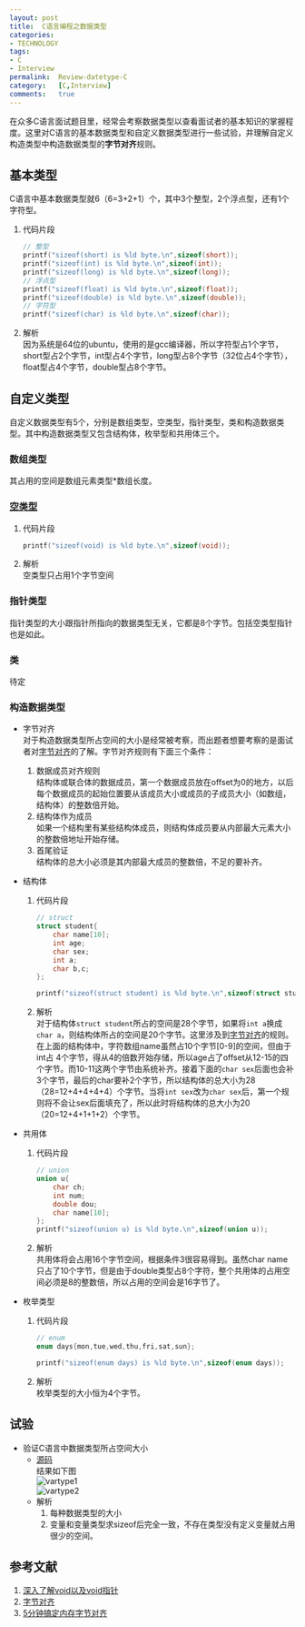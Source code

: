 ```yaml
---
layout:	post
title:	C语言编程之数据类型
categories:
- TECHNOLOGY
tags:
- C
- Interview
permalink:  Review-datetype-C
category:	[C,Interview]
comments:	true
---
```

在众多C语言面试题目里，经常会考察数据类型以查看面试者的基本知识的掌握程度。这里对C语言的基本数据类型和自定义数据类型进行一些试验，并理解自定义构造类型中构造数据类型的**字节对齐**规则。
<!-- more -->


## 基本类型
C语言中基本数据类型就6（6=3+2+1）个，其中3个整型，2个浮点型，还有1个字符型。

1. 代码片段  

    ```c
    // 整型
    printf("sizeof(short) is %ld byte.\n",sizeof(short));
    printf("sizeof(int) is %ld byte.\n",sizeof(int));
    printf("sizeof(long) is %ld byte.\n",sizeof(long));
    // 浮点型
    printf("sizeof(float) is %ld byte.\n",sizeof(float));
    printf("sizeof(double) is %ld byte.\n",sizeof(double));
    // 字符型
    printf("sizeof(char) is %ld byte.\n",sizeof(char));
    ```
2. 解析  
因为系统是64位的ubuntu，使用的是gcc编译器，所以字符型占1个字节，short型占2个字节，int型占4个字节，long型占8个字节（32位占4个字节），float型占4个字节，double型占8个字节。

## 自定义类型
自定义数据类型有5个，分别是数组类型，空类型，指针类型，类和构造数据类型。其中构造数据类型又包含结构体，枚举型和共用体三个。
### 数组类型
其占用的空间是数组元素类型*数组长度。

### [空类型][void]
1. 代码片段

    ```c
    printf("sizeof(void) is %ld byte.\n",sizeof(void));
    ```
2. 解析  
空类型只占用1个字节空间

### 指针类型
指针类型的大小跟指针所指向的数据类型无关，它都是8个字节。包括空类型指针也是如此。

### 类
待定

### 构造数据类型
* 字节对齐  
对于构造数据类型所占空间的大小是经常被考察，而出题者想要考察的是面试者对[字节对齐][byteass]的了解。字节对齐规则有下面三个条件：
    1. 数据成员对齐规则  
    结构体或联合体的数据成员，第一个数据成员放在offset为0的地方，以后每个数据成员的起始位置要从该成员大小或成员的子成员大小（如数组，结构体）的整数倍开始。
    2. 结构体作为成员  
    如果一个结构里有某些结构体成员，则结构体成员要从内部最大元素大小的整数倍地址开始存储。
    3. 首尾验证  
    结构体的总大小必须是其内部最大成员的整数倍，不足的要补齐。

* 结构体  
    1. 代码片段  

        ```c
        // struct
        struct student{
            char name[10];
            int age;
            char sex;
            int a;
            char b,c;
        };

        printf("sizeof(struct student) is %ld byte.\n",sizeof(struct student));
        ```
    2. 解析  
    对于结构体`struct student`所占的空间是28个字节，如果将`int a`换成`char a`，则结构体所占的空间是20个字节。这里涉及到[字节对齐][byteassign]的规则。  
    在上面的结构体中，字符数组name虽然占10个字节[0-9]的空间，但由于int占
4个字节，得从4的倍数开始存储，所以age占了offset从12-15的四个字节。而10-11这两个字节由系统补齐。接着下面的`char sex`后面也会补3个字节，最后的char要补2个字节，所以结构体的总大小为28（28=12+4+4+4+4）个字节。当将`int sex`改为`char sex`后，第一个规则将不会让sex后面填充了，所以此时将结构体的总大小为20（20=12+4+1+1+2）个字节。

* 共用体
    1. 代码片段

        ```c
        // union
        union u{
            char ch;
            int num;
            double dou;
            char name[10];
        };
        printf("sizeof(union u) is %ld byte.\n",sizeof(union u));
        ```
    2. 解析  
    共用体将会占用16个字节空间，根据条件3很容易得到。虽然char name只占了10个字节，但是由于double类型占8个字符，整个共用体的占用空间必须是8的整数倍，所以占用的空间会是16字节了。

* 枚举类型
    1. 代码片段

        ```c
        // enum
        enum days{mon,tue,wed,thu,fri,sat,sun};

        printf("sizeof(enum days) is %ld byte.\n",sizeof(enum days));
        ```
    2. 解析  
    枚举类型的大小恒为4个字节。

## 试验
* 验证C语言中数据类型所占空间大小
    * [源码]({{site.baseurl}}/assets/attachs/varstype.c.txt)  
    结果如下图  
    ![vartype1]({{site.baseurl}}/assets/images/vartype1.png)  
    ![vartype2]({{site.baseurl}}/assets/images/vartype2.png)  
    * 解析
        1. 每种数据类型的大小
        2. 变量和变量类型求sizeof后完全一致，不存在类型没有定义变量就占用很少的空间。



## 参考文献
1. [深入了解void以及void指针][void]
2. [字节对齐][byteassign]
3. [5分钟搞定内存字节对齐][byteass]



[void]: http://www.jb51.net/article/36570.htm
[byteassign]: http://baike.baidu.com/link?url=enYabBEQUdTupCd9s7gx4hl-TqqT_nzFGxx0NIBYMXT_IIvXvwUUpmCPEESUoemnQRP33gfL3YIr6xkNSX8slK
[byteass]: http://blog.csdn.net/hairetz/article/details/4084088
